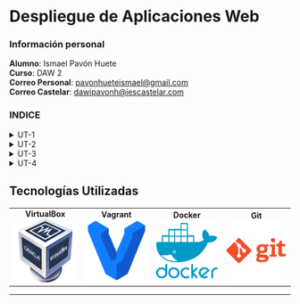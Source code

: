 # **Despliegue de Aplicaciones Web**

### Información personal
**Alumno**: Ismael Pavón Huete  
**Curso**: DAW 2  
**Correo Personal**: pavonhueteismael@gmail.com  
**Correo Castelar**: dawipavonh@iescastelar.com  

### INDICE

<details>
    <summary>UT-1</summary>

- [ut1-compose](./ut1-Compose/README.md)
- [ut1-docker](./ut1-Docker/README.MD)
</details>

<details>
    <summary>UT-2</summary>

- [ut2-examen](./ut2/examen/README.md)
</details>

<details>
    <summary>UT-3</summary>

- [ut3-jakarta](./ut3/jakartaEE/README.md)
- [ut3-laravel](./ut3/laravel/README.md)
- [ut3-nodejs](./ut3/node.js/README.md)
- [ut3-flask](./ut3/flask/README.md)
</details>

<details>
    <summary>UT-4</summary>

- [ut-4-git-bare](./ut4/practica/README.md)
</details>

## **Tecnologías Utilizadas**

<table>
    <tr>
        <td align="center"><strong>VirtualBox</strong><br><img src="datos_varios/img/virtualbox.png" alt="VirtualBox" width="120px"></td>
        <td align="center"><strong>Vagrant</strong><br><img src="datos_varios/img/vagrant.png" alt="Vagrant" width="120px"></td>
        <td align="center"><strong>Docker</strong><br><img src="datos_varios/img/docker.png" alt="Docker" width="120px"></td>
        <td align="center"><strong>Git</strong><br><img src="datos_varios/img/git.png" alt="Git" width="120px"></td>
    </tr>
</table>
<hr>


